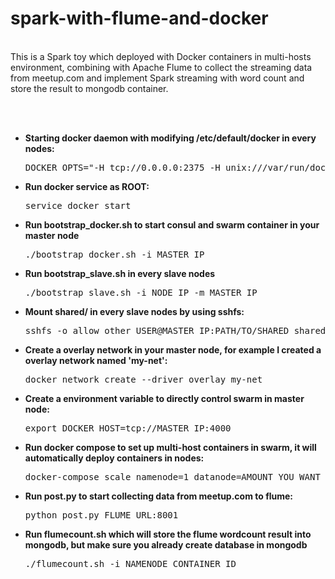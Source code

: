 # spark-with-flume-and-docker
<br/>
This is a Spark toy which deployed with Docker containers in multi-hosts environment, combining with Apache Flume to collect the streaming data from meetup.com and implement Spark streaming with word count and store the result to mongodb container.

<br/><br/>

* __Starting docker daemon with modifying /etc/default/docker in every nodes:__

    <pre>DOCKER_OPTS="-H tcp://0.0.0.0:2375 -H unix:///var/run/docker.sock --cluster-store consul://MASTER_IP:8500 --cluster-advertise eth1:2376"</pre>
    
* __Run docker service as ROOT:__

    <pre>service docker start</pre>

* __Run bootstrap_docker.sh to start consul and swarm container in your master node__

    <pre>./bootstrap_docker.sh -i MASTER_IP</pre>

* __Run bootstrap_slave.sh in every slave nodes__

    <pre>./bootstrap_slave.sh -i NODE_IP -m MASTER_IP</pre>

* __Mount shared/ in every slave nodes by using sshfs:__

    <pre>sshfs -o allow_other USER@MASTER_IP:PATH/TO/SHARED shared</pre>

* __Create a overlay network in your master node, for example I created a overlay network named 'my-net':__

    <pre>docker network create --driver overlay my-net</pre>

* __Create a environment variable to directly control swarm in master node:__

    <pre>export DOCKER_HOST=tcp://MASTER_IP:4000</pre>

* __Run docker compose to set up multi-host containers in swarm, it will automatically deploy containers in nodes:__

    <pre>docker-compose scale namenode=1 datanode=AMOUNT_YOU_WANT mongodb=1 flume=1</pre>

* __Run post.py to start collecting data from meetup.com to flume:__

    <pre>python post.py FLUME_URL:8001 </pre>

* __Run flumecount.sh which will store the flume wordcount result into mongodb, but make sure you already create database in mongodb__

    <pre>./flumecount.sh -i NAMENODE_CONTAINER_ID</pre>
